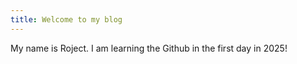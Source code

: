 ```yaml
---
title: Welcome to my blog
---
```

My name is Roject. I am learning the Github in the first day in 2025!


